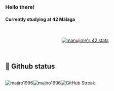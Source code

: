 ### Hello there!

#### Currently studying at 42 Málaga
<br>
<p align="center">
<a href="https://github.com/oakoudad/badge42"><img src="https://badge.mediaplus.ma/darkblue/manujime?1337Badge=off&UM6P=off" alt="manujime's 42 stats" /></a>
</p>
<br>

## :pushpin: Github status
<div style="display: flex; flex-direction: row; align-items: center;flex-wrap: wrap">
    <div>
  <p align="center"><img src="https://github-readme-stats.vercel.app/api/top-langs?username=majiro1996&show_icons=true&locale=en&layout=compact&token=${process.env.PAT_1}" alt="majiro1996" /></p>
</div>
<div>
  <p align="center"><img src="https://github-readme-stats.vercel.app/api?username=majiro1996&show_icons=true&locale=en&token=${process.env.PAT_1}" alt="majiro1996" /></p>
</div>
    <div>
      <p align="center"><img src="https://streak-stats.demolab.com/?user=majiro1996" alt="GitHub Streak"><p>
    </div>
</div>







<!--
this is a ✨ _special_ ✨ repository because its `README.md` (this file) appears on your GitHub profile.

Here are some ideas to get you started:

- 🔭 I’m currently studying Software Developer in **<a href="https://www.42malaga.com/"> 42 Malaga</a>**
- 🌱 I’m currently learning ...
- 👯 I’m looking to collaborate on ...
- 🤔 I’m looking for help with ...
- 💬 Ask me about ...
- 📫 How to reach me: ...
- 😄 Pronouns: ...
- ⚡ Fun fact: ...
....
-->
